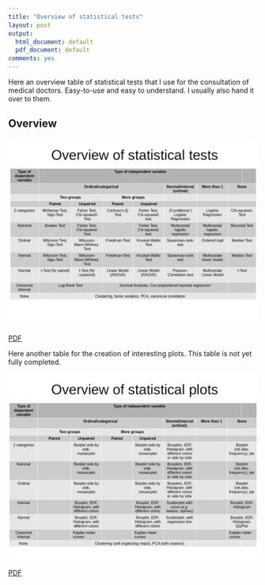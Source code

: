 ```yaml
---
title: "Overview of statistical tests"
layout: post
output:
  html_document: default
  pdf_document: default
comments: yes
---
```


Here an overview table of statistical tests that I use for the consultation of medical doctors. Easy-to-use and easy to understand.
I usually also hand it over to them.
<!--excerpt-->

## Overview

![graphic](/images/Overview_statistical_tests.png "graphic")

[PDF](/images/Overview_statistical_tests.pdf)

Here another table for the creation of interesting plots. This table is not yet fully completed. 

![graphic](/images/Overview_statistical_plots.png "graphic")

[PDF](/images/Overview_statistical_plots.pdf)